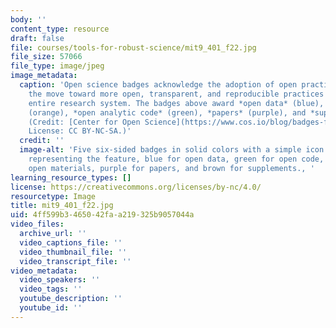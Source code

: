 ```yaml
---
body: ''
content_type: resource
draft: false
file: courses/tools-for-robust-science/mit9_401_f22.jpg
file_size: 57066
file_type: image/jpeg
image_metadata:
  caption: 'Open science badges acknowledge the adoption of open practices and signal
    the move toward more open, transparent, and reproducible practices across the
    entire research system. The badges above award *open data* (blue), *open materials*
    (orange), *open analytic code* (green), *papers* (purple), and *supplements* (brown).
    (Credit: [Center for Open Science](https://www.cos.io/blog/badges-for-open-research-practices-available-on-osf-registrations).
    License: CC BY-NC-SA.)'
  credit: ''
  image-alt: 'Five six-sided badges in solid colors with a simple icon in the center
    representing the feature, blue for open data, green for open code, orange for
    open materials, purple for papers, and brown for supplements., '
learning_resource_types: []
license: https://creativecommons.org/licenses/by-nc/4.0/
resourcetype: Image
title: mit9_401_f22.jpg
uid: 4ff599b3-4650-42fa-a219-325b9057044a
video_files:
  archive_url: ''
  video_captions_file: ''
  video_thumbnail_file: ''
  video_transcript_file: ''
video_metadata:
  video_speakers: ''
  video_tags: ''
  youtube_description: ''
  youtube_id: ''
---
```

